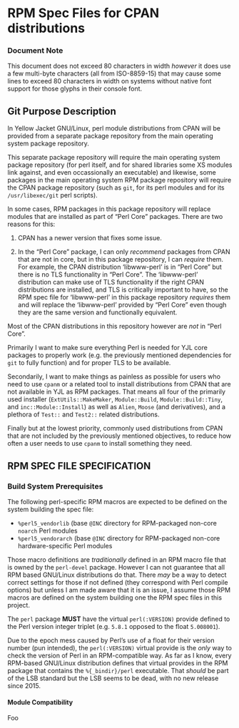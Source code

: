 RPM Spec Files for CPAN distributions
=====================================

### Document Note

This document does not exceed 80 characters in width *however* it does use a
few multi-byte characters (all from ISO-8859-15) that may cause some lines to
exceed 80 characters in width on systems without native font support for those
glyphs in their console font.

Git Purpose Description
-----------------------

In Yellow Jacket GNU/Linux, perl module distributions from CPAN will be
provided from a separate package repository from the main operating system
package repository.

This separate package repository will require the main operating system package
repository (for perl itself, and for shared libraries some XS modules link
against, and even occassionally an executable) and likewise, some packages in
the main operating system RPM package repository will require the CPAN package
repository (such as `git`, for its perl modules and for its `/usr/libexec/git`
perl scripts).

In some cases, RPM packages in this package repository will replace modules
that are installed as part of “Perl Core” packages. There are two reasons for
this:

1. CPAN has a newer version that fixes some issue.

2. In the “Perl Core” package, I can only *recommend* packages from CPAN that
   are not in core, but in this package repository, I can *require* them. For
   example, the CPAN distribution ‘libwww-perl’ is in “Perl Core” but there
   is no TLS functionality in “Perl Core”. The ‘libwww-perl’ distribution can
   make use of TLS functionality if the right CPAN distributions are
   installed, and TLS is critically important to have, so the RPM spec file
   for ‘libwww-perl’ in this package repository *requires* them and will
   replace the ‘libwww-perl’ provided by “Perl Core” even though they are the
   same version and functionally equivalent.

Most of the CPAN distributions in this repository however are *not* in “Perl
Core”.

Primarily I want to make sure everything Perl is needed for YJL core packages
to properly work (e.g. the previously mentioned dependencies for `git` to fully
function) and for proper TLS to be available.

Secondarily, I want to make things as painless as possible for users who need
to use `cpanm` or a related tool to install distributions from CPAN that are
not available in YJL as RPM packages. That means all four of the primarily used
installer (`ExtUtils::MakeMaker`, `Module::Build`, `Module::Build::Tiny`, and
`inc::Module::Install`) as well as `Alien`, `Moose` (and derivatives), and a
plethora of `Test::` and `Test2::` related distributions.

Finally but at the lowest priority, commonly used distributions from CPAN that
are not included by the previously mentioned objectives, to reduce how often a
user needs to use `cpanm` to install something they need.


RPM SPEC FILE SPECIFICATION
---------------------------

### Build System Prerequisites

The following perl-specific RPM macros are expected to be defined on the system
building the spec file:

* `%perl5_vendorlib` (base `@INC` directory for RPM-packaged non-core `noarch`
  Perl modules
* `%perl5_vendorarch` (base `@INC` directory for RPM-packaged non-core
  hardware-specific Perl modules

Those macro definitions are *traditionally* defined in an RPM macro file that is
owned by the `perl-devel` package. However I can not guarantee that all RPM
based GNU/Linux distributions do that. There *may* be a way to detect correct
settings for those if not defined (they correspond with Perl compile options)
but unless I am made aware that it is an issue, I assume those RPM macros are
defined on the system building one the RPM spec files in this project.

The `perl` package __MUST__ have the virtual `perl(:VERSION)` provide defined to
the Perl version integer triplet (e.g. `5.8.1` opposed to the float `5.008001`).

Due to the epoch mess caused by Perl’s use of a float for their version
number (pun intended), the `perl(:VERSION)` virtual provide is the *only* way
to check the version of Perl in an RPM-compatible way. As far as I know, every
RPM-based GNU/Linux distribution defines that virtual provides in the RPM
package that contains the `%{_bindir}/perl` executable. That *should* be part
of the LSB standard but the LSB seems to be dead, with no new release since
2015.

#### Module Compatibility

Foo




    



